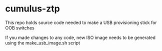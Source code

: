 # cumulus-ztp
This repo holds source code needed to make a USB provisioning stick for OOB switches

If you made changes to any code, new ISO image needs to be generated using the make_usb_image.sh script
